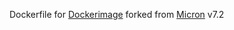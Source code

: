 Dockerfile for [Dockerimage](https://hub.docker.com/r/cptnk/php7mcyrpt/) forked from [Micron](https://github.com/micron/php7-custom) v7.2

